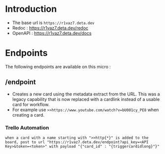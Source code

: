 # Introduction
- The base url is `https://r1vaz7.deta.dev`
- Redoc : https://r1vaz7.deta.dev/redoc
- OpenAPI : https://r1vaz7.deta.dev/docs

# Endpoints
The following endpoints are available on this micro :

## /endpoint
- Creates a new card using the metadata extract from the URL. This was a legacy capability that is now replaced with a cardlink instead of a usable card for workflow.
- For example use `>>https://www.youtube.com/watch?v=bU001cy_PE8` when creating a card.

### Trello Automation
```when a card with a name starting with ">>http{*}" is added to the board, post to url "https://r1vaz7.deta.dev/endpoint?api_key=<API Key>&token=<token>" with payload "{"card_id" : "{triggercardidlong}"}"```

